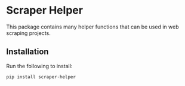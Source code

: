 # Scraper Helper

This package contains many helper functions that can be used in web scraping projects. 

## Installation
Run the following to install:
```python
pip install scraper-helper
```